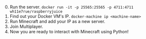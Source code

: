 0. Run the server. `docker run -it -p 25565:25565 -p 4711:4711 wh11e7rue/raspberryjuice`
0. Find out your Docker VM's IP. `docker-machine ip <machine-name>`
0. Run Minecraft and add your IP as a new server.
0. Join Multiplayer.
0. Now you are ready to interact with Minecraft using Python!
